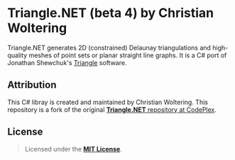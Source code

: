 # **Triangle.NET** (beta 4) by Christian Woltering

Triangle.NET generates 2D (constrained) Delaunay triangulations and high-quality meshes of point sets or planar straight line graphs. It is a C# port of Jonathan Shewchuk's [Triangle](http://www.cs.cmu.edu/~quake/triangle.html) software.

## Attribution

This C# libray is created and maintained by Christian Woltering. This repository is a fork of the original [**Triangle.NET** repository at CodePlex](https://triangle.codeplex.com). 

## License

> Licensed under the [**MIT License**](https://en.wikipedia.org/wiki/MIT_License).